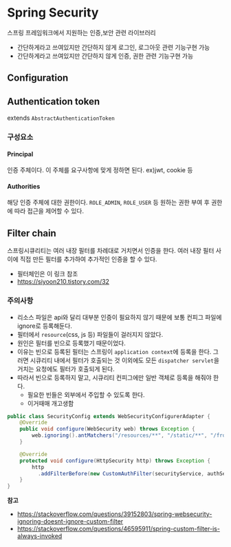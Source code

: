 # Spring Security

스프링 프레임워크에서 지원하는 인증,보안 관련 라이브러리

* 간단하게라고 쓰여있지만 간단하지 않게 로그인, 로그아웃 관련 기능구현 가능
* 간단하게라고 쓰여있지만 간단하지 않게 인증, 권한 관련 기능구현 가능

## Configuration

## Authentication token

extends `AbstractAuthenticationToken`

### 구성요소

#### Principal

인증 주체이다. 이 주체를 요구사항에 맞게 정하면 된다. ex)jwt, cookie 등

#### Authorities

해당 인증 주체에 대한 권한이다. `ROLE_ADMIN`, `ROLE_USER` 등 원하는 권한 부여 후 권한에 따라 접근을 제어할 수 있다.

## Filter chain

스프링시큐리티는 여러 내장 필터를 차례대로 거치면서 인증을 한다. 여러 내장 필터 사이에 직접 만든 필터를 추가하여 추가적인 인증을 할 수 있다.

* 필터체인은 이 링크 참조
* https://siyoon210.tistory.com/32

### 주의사항

* 리소스 파일은 api와 달리 대부분 인증이 필요하지 않기 때문에 보통 컨피그 파일에 ignore로 등록해둔다.
* 필터에서 `resource`(css, js 등) 파일들이 걸러지지 않았다.
* 원인은 필터를 빈으로 등록했기 때문이었다.
* 이유는 빈으로 등록된 필터는 스프링이 `application context`에 등록을 한다. 그러면 시큐리티 내에서 필터가 호출되는 것 이외에도 모든 `dispatcher servlet`을 거치는 요청에도 필터가 호출되게 된다.
* 따라서 빈으로 등록하지 말고, 시큐리티 컨피그에만 일반 객체로 등록을 해줘야 한다.
  * 필요한 빈들은 외부에서 주입할 수 있도록 한다.
  * 이거때매 개고생함

```java
public class SecurityConfig extends WebSecurityConfigurerAdapter {
    @Override
    public void configure(WebSecurity web) throws Exception {
        web.ignoring().antMatchers("/resources/**", "/static/**", "/front/**", "/*.ico");
    }

    @Override
    protected void configure(HttpSecurity http) throws Exception {
        http
          .addFilterBefore(new CustomAuthFilter(securityService, authService), BasicAuthenticationFilter.class);
    }
}
```

**참고**

* https://stackoverflow.com/questions/39152803/spring-websecurity-ignoring-doesnt-ignore-custom-filter
* https://stackoverflow.com/questions/46595911/spring-custom-filter-is-always-invoked
